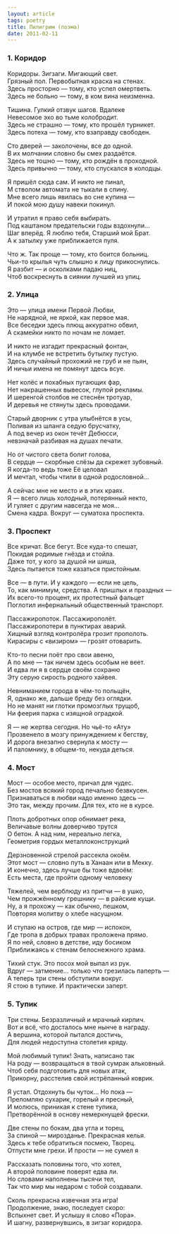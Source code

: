 ```yaml
---
layout: article
tags: poetry
title: Пилигрим (поэма)
date: 2011-02-11
---
```


### 1. Коридор

Коридоры. Зигзаги. Мигающий свет.<br>
Грязный пол. Первобытная краска на стенах.<br>
Здесь просторно — тому, кто успел омертветь.<br>
Здесь не больно — тому, в ком вина неизменна.<br>

Тишина. Гулкий отзвук шагов. Вдалеке<br>
Невесомое эхо во тьме колобродит.<br>
Здесь не страшно — тому, кто прошёл турникет.<br>
Здесь потеха — тому, кто взаправду свободен.<br>

Сто дверей — заколочены, все до одной.<br>
В их молчании словно бы смех раздаётся.<br>
Здесь не тошно — тому, кто рождён в проходной.<br>
Здесь привычно — тому, кто спускался в колодцы.<br>

Я пришёл сюда сам. И никто не пинал,<br>
М стволом автомата не тыкали в спину.<br>
Мне всего лишь явилась во сне купина —<br>
И покой мою душу навеки покинул.<br>

И утратил я право себя выбирать.<br>
Под каштаном предательски годы вздохнули...<br>
Шаг вперёд. Я люблю тебя, Старший мой Брат.<br>
А к затылку уже приближается пуля.<br>

Что ж. Так проще — тому, кто боится больниц.<br>
Чьи-то крылья чуть слышно к лицу прикоснулись.<br>
Я разбит — и осколками падаю ниц,<br>
Чтоб воскреснуть в сиянии лучшей из улиц.

### 2. Улица

Это — улица имени Первой Любви,<br>
Не нарядной, не яркой, как первое мая.<br>
Все беседки здесь плющ аккуратно обвил,<br>
А скамейки никто по ночам не ломает.<br>

И никто не изгадит прекрасный фонтан,<br>
И на клумбе не встретить бутылку пустую.<br>
Здесь случайный прохожий не груб и не пьян,<br>
И ничьи имена не помянут здесь всуе.<br>

Нет колёс и похабных пугающих фар,<br>
Нет накрашенных вывесок, глупой рекламы.<br>
И шеренгой столбов не стеснён тротуар,<br>
И деревья не стянуты здесь проводами.<br>

Старый дворник с утра улыбнётся в усы,<br>
Поливая из шланга седую брусчатку,<br>
А под вечер из окон течёт Дебюсси,<br>
невзначай разбивая на душах печати.<br>

Но от чистого света болит голова,<br>
В сердце — скорбные слёзы да скрежет зубовный.<br>
Я когда-то ведь тоже Её целовал<br>
И мечтал, чтобы чтили в одной родословной...<br>

А сейчас мне не место и в этих краях.<br>
Я — всего лишь холодный, потерянный некто,<br>
И гуляет с другим навсегда не моя...<br>
Смена кадра. Вокруг — суматоха проспекта.

### 3. Проспект

Все кричат. Все бегут. Все куда-то спешат,<br>
Покидая родимые гнёзда и стойла.<br>
Даже тот, у кого за душой ни шиша,<br>
Здесь пытается тоже казаться пристойным.<br>

Все — в пути. И у каждого — если не цель,<br>
То, как минимум, средства. А пришлых и праздных —<br>
Их всего-то процент, их протестный фальцет<br>
Поглотил инфернальный общественный транспорт.<br>

Пассажиропоток. Пассажирополёт.<br>
Пассажиропотери в пунктирах аварий.<br>
Хищный взгляд контролёра грозит прополоть.<br>
Кирасиры с «визиром» — грозят отоварить.<br>

Кто-то песни поёт про свои авеню,<br>
А по мне — так ничем здесь особым не веет.<br>
И едва ли я в сердце своём сохраню<br>
Эту серую сирость родного хайвея.<br>

Невниманием города в чём-то польщён,<br>
Я, однако же, дальше бреду без оглядки.<br>
Но не манят ни глотки промозглых трущоб,<br>
Ни феерия парка с изящной оградкой.<br>

Я — не жертва сегодня. Но чьё-то «Ату»<br>
Прозвенело в мозгу принуждением к бегству,<br>
И дорога внезапно свернула к мосту —<br>
И паломнику, в общем-то, некуда деться.

### 4. Мост

Мост — особое место, причал для чудес.<br>
Без мостов всякий город печально безвкусен.<br>
Признаваться в любви надо именно здесь —<br>
Это так, между прочим. Для тех, кто не в курсе.<br>

Плоть добротных опор обнимает река,<br>
Величавые волны доверчиво трутся<br>
О бетон. А над ним, нереально легка,<br>
Геометрия гордых металлоконструкций<br>

Дерзновенной стрелой рассекла окоём.<br>
Этот мост — словно путь в Ханаан или в Мекку.<br>
И конечно, здесь лучше бы тоже вдвоём:<br>
Есть места, где пройти одному человеку<br>

Тяжелей, чем верблюду из притчи — в ушко,<br>
Чем прожжённому грешнику — в райские кущи.<br>
Ну, а я прохожу — как обычно, пешком,<br>
Повторяя молитву о хлебе насущном.<br>

И ступаю на остров, где мир — испокон,<br>
Где тропа в добрых травах проложена прямо.<br>
Я по ней, словно в детстве, иду босиком<br>
Приближаясь к стенам белоснежного храма.<br>

Тихий стук. Это посох мой выпал из рук.<br>
Вдруг — затмение... только что грезилась паперть —<br>
А теперь три стены обступили вокруг.<br>
Я стою в тупике. И практически заперт.

### 5. Тупик

Три стены. Безразличный и мрачный кирпич.<br>
Вот и всё, что досталось мне нынче в награду.<br>
А вершина, которой пытался достичь,<br>
Для людей недоступна столетия кряду.<br>

Мой любимый тупик! Знать, написано так<br>
На роду — возвращаться в твой сумрак альковный.<br>
Чтоб себя подготовить для новых атак,<br>
Прикорну, расстелив свой истрёпанный коврик.<br>

Я устал. Отдохнуть бы чуток... Но пока —<br>
Преломляю сухарик, горелый и пресный,<br>
И молюсь, приникая к стене тупика,<br>
Претворённой в основу немеркнущей фрески.<br>

Две стены по бокам, два угла и торец,<br>
За спиной — мирозданье. Прекрасная келья.<br>
Здесь к тебе обратиться посмею, Творец.<br>
Отпусти мне грехи. И прости — не сумел я<br>

Рассказать половины того, что хотел,<br>
А второй половине поверят едва ли.<br>
Но словами наполнены тысячи тел,<br>
Так что мир мы недаром с тобой создавали.<br>

Сколь прекрасна извечная эта игра!<br>
Продолжение, знаю, последует скоро:<br>
Вспыхнет свет. И услышу я слово «Пора».<br>
И шагну, развернувшись, в зигзаг коридора.
